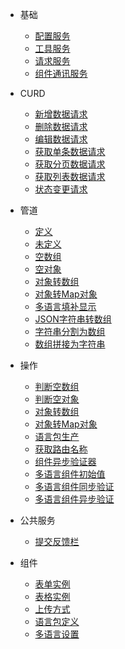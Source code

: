 * 基础
  * [配置服务](base/config-service)
  * [工具服务](base/bit-service)
  * [请求服务](base/http-service)
  * [组件通讯服务](base/events-service)

* CURD
  * [新增数据请求](curd/add-service)
  * [删除数据请求](curd/delete-service)
  * [编辑数据请求](curd/edit-service)
  * [获取单条数据请求](curd/get-service)
  * [获取分页数据请求](curd/lists-service)
  * [获取列表数据请求](curd/origin-lists-service)
  * [状态变更请求](curd/status-service)

* 管道
  * [定义](pipe/defined)
  * [未定义](pipe/undefined)
  * [空数组](pipe/empty-array)
  * [空对象](pipe/empty-object)
  * [对象转数组](pipe/object-to-array)
  * [对象转Map对象](pipe/object-to-map)
  * [多语言填补显示](pipe/json-chose)
  * [JSON字符串转数组](pipe/json-parse)
  * [字符串分割为数组](pipe/split)
  * [数组拼接为字符串](pipe/join)

* 操作
  * [判断空数组](operate/empty-array)
  * [判断空对象](operate/empty-object)
  * [对象转数组](operate/object-to-array)
  * [对象转Map对象](operate/object-to-map) 
  * [语言包生产](operate/factory-locales)
  * [获取路由名称](operate/get-route-name)
  * [组件异步验证器](operate/async-validator)
  * [多语言组件初始值](operate/i18n-controls-value)
  * [多语言组件同步验证](operate/i18n-controls-validate)
  * [多语言组件异步验证](operate/i18n-controls-async-validate)

* 公共服务
  * [提交反馈栏](common/swal-service)

* 组件
  * [表单实例](component/form)
  * [表格实例](component/table)
  * [上传方式](component/upload)
  * [语言包定义](component/language)
  * [多语言设置](component/i18n)   
